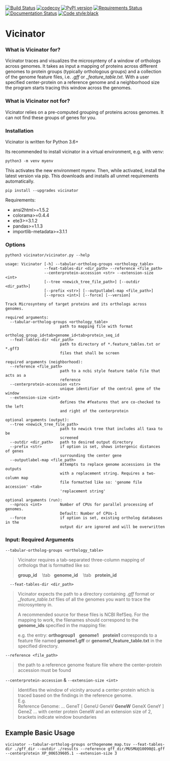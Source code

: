 [![Build Status](https://www.travis-ci.org/ba1/Vicinator.svg?branch=master)](https://www.travis-ci.org/ba1/Vicinator) 
[![codecov](https://codecov.io/gh/ba1/Vicinator/branch/master/graph/badge.svg)](https://codecov.io/gh/ba1/Vicinator) 
[![PyPI version](https://badge.fury.io/py/Vicinator.svg)](https://badge.fury.io/py/Vicinator) 
[![Requirements Status](https://requires.io/github/ba1/Vicinator/requirements.svg?branch=master)](https://requires.io/github/ba1/Vicinator/requirements/?branch=master) 
[![Documentation Status](https://readthedocs.org/projects/vicinator/badge/?version=latest)](https://vicinator.readthedocs.io/en/latest/?badge=latest) 
[![Code style:black](https://img.shields.io/badge/code%20style-black-000000.svg)](https://github.com/psf/black)

# Vicinator

### What is Vicinator for?

Vicinator traces and visualizes the microsynteny of a window of orthologs across genomes. It takes as input a
mapping of proteins across different genomes to protein groups (typically orthologous groups) and
a collection of the genome feature files, i.e. *.gff* or *_feature_table.txt*. With a user 
specified center-protein on a reference genome and a neighborhood size the program starts tracing
this window across the genomes.

### What is Vicinator not for?

Vicinator relies on a pre-computed grouping of proteins across genomes. It can not find these 
groups of genes for you.

### Installation

Vicinator is written for Python 3.6+

Its recommended to install vicinator in a virtual environment, e.g. with venv:

`python3 -m venv myenv`

This activates the new environment myenv. Then, while activated, install the latest version via pip.
This downloads and installs all unmet requirements automatically.

`pip install --upgrades vicinator`

Requirements:
  -    ansi2html>=1.5.2
  -    colorama>=0.4.4
  -    ete3>=3.1.2
  -    pandas>=1.1.3
  -    importlib-metadata>=3.1.1

### Options

```
python3 vicinator/vicinator.py --help
                                                                                                                                                                                                  
usage: Vicinator [-h] --tabular-ortholog-groups <orthology_table>
                 --feat-tables-dir <dir_path> --reference <file_path>
                 --centerprotein-accession <str> --extension-size <int>
                 [--tree <newick_tree_file_path>] [--outdir <dir_path>]
                 [--prefix <str>] [--outputlabel-map <file_path>]
                 [--nprocs <int>] [--force] [--version]

Track Microsynteny of target proteins and its orthologs across genomes.

required arguments:
  --tabular-ortholog-groups <orthology_table>
                        path to mapping file with format
                        ortholog_group_id<tab>genome_id<tab>protein_seq_id
  --feat-tables-dir <dir_path>
                        path to directory of *.feature_tables.txt or *.gff3
                        files that shall be screen

required arguments (neighborhood):
  --reference <file_path>
                        path to a ncbi style feature table file that acts as a
                        reference
  --centerprotein-accession <str>
                        unique identifier of the central gene of the window
  --extension-size <int>
                        defines the #features that are co-checked to the left
                        and right of the centerprotein

optional arguments (output):
  --tree <newick_tree_file_path>
                        path to newick tree that includes all taxa to be
                        screened
  --outdir <dir_path>   path to desired output directory
  --prefix <str>        if option is set, shows intergenic distances of genes
                        surrounding the center gene
  --outputlabel-map <file_path>
                        Attempts to replace genome accessions in the outputs
                        with a replacement string. Requires a two-column map
                        file formatted like so: 'genome file accession' <tab>
                        'replacement string'

optional arguments (run):
  --nprocs <int>        Number of CPUs for parallel processing of genomes.
                        Default: Number of CPUs-1
  --force               if option is set, existing ortholog databases in the
                        output dir are ignored and will be overwritten
```

### Input: Required Arguments

`--tabular-ortholog-groups <orthology_table>`

>Vicinator requires a tab-separated three-column mapping of orthologs that is formatted like so:
>
> **group_id** &nbsp;&nbsp; \tab &nbsp;&nbsp;**genome_id** &nbsp;&nbsp; \tab &nbsp;&nbsp;**protein_id**

`  --feat-tables-dir <dir_path>`

>Vicinator expects the path to a directory containing *.gff* format or *_feature_table.txt* 
> files of all the genomes you want to trace the microsynteny in.
>
> A recommended source for these files is NCBI RefSeq. For the mapping to work, the filenames 
> should correspond to the **genome_ids** specified in the mapping file:
> 
> e.g. the entry: **orthogroup1 &nbsp;&nbsp;  genome1  &nbsp;&nbsp; protein1**
> corresponds to a feature file named **genome1.gff** or **genome1_feature_table.txt** 
> in the specified directory.

`--reference <file_path>`
> the path to a reference genome feature file where the center-protein accession must be found

`--centerprotein-accession` & `--extension-size <int>`

>Identifies the window of vicinity around a center-protein which is traced based on the findings in the reference 
> genome.  
> E.g.  
> Reference Genome: ... GeneT [ GeneU GeneV **GeneW** GeneX GeneY ] GeneZ ...
> with center protein GeneW and an extension size of 2, brackets indicate window boundaries

## Example Basic Usage

`vicinator --tabular-ortholog-groups orthogenome_map.tsv --feat-tables-dir ./gff_dir --outdir ./results --reference gff_dir/MUSMU@10090@1.gff --centerprotein XP_006539605.1 --extension-size 3`
